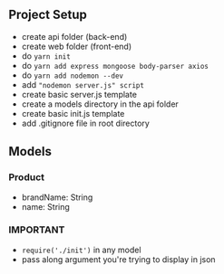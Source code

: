 ## Project Setup
- create api folder (back-end)
- create web folder (front-end)
- do ```yarn init```
- do ```yarn add express mongoose body-parser axios```
- do ```yarn add nodemon --dev```
- add ```"nodemon server.js" script```
- create basic server.js template
- create a models directory in the api folder
- create basic init.js template
- add .gitignore file in root directory

## Models

### Product
- brandName: String
- name: String

### IMPORTANT
- ```require('./init')``` in any model
- pass along argument you're trying to display in json